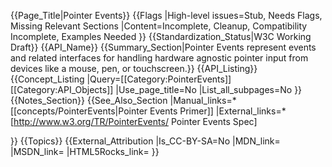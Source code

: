 {{Page_Title|Pointer Events}}
{{Flags
|High-level issues=Stub, Needs Flags, Missing Relevant Sections
|Content=Incomplete, Cleanup, Compatibility Incomplete, Examples Needed
}}
{{Standardization_Status|W3C Working Draft}}
{{API_Name}}
{{Summary_Section|Pointer Events represent events and related interfaces for handling hardware agnostic pointer input from devices like a mouse, pen, or touchscreen.}}
{{API_Listing}}
{{Concept_Listing
|Query=[[Category:PointerEvents]][[Category:API_Objects]]
|Use_page_title=No
|List_all_subpages=No
}}
{{Notes_Section}}
{{See_Also_Section
|Manual_links=* [[concepts/PointerEvents|Pointer Events Primer]]
|External_links=* [http://www.w3.org/TR/PointerEvents/ Pointer Events Spec]

}}
{{Topics}}
{{External_Attribution
|Is_CC-BY-SA=No
|MDN_link=
|MSDN_link=
|HTML5Rocks_link=
}}